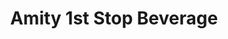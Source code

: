 ---
title: "Amity 1st Stop Beverage"
url: /douglassville/amity-1st-stop-beverage/
shop: beverages
---